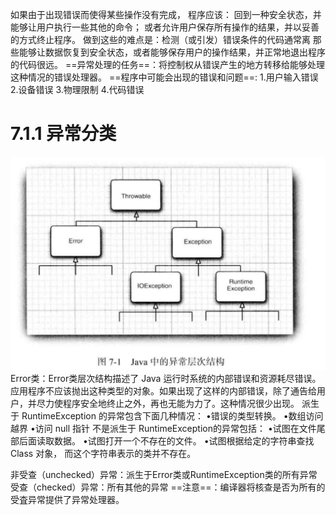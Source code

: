 如果由于出现错误而使得某些操作没有完成， 程序应该： 
回到一种安全状态，并能够让用户执行一些其他的命令；
或者允许用户保存所有操作的结果，并以妥善的方式终止程序。
做到这些的难点是：检测（或引发）错误条件的代码通常离 那些能够让数据恢复到安全状态，或者能够保存用户的操作结果，并正常地退出程序的代码很远。
==异常处理的任务==：将控制权从错误产生的地方转移给能够处理这种情况的错误处理器。
==程序中可能会出现的错误和问题==:
1.用户输入错误
2.设备错误
3.物理限制
4.代码错误


# 7.1.1 异常分类
![](images/2022-03-31-14-03-24.png)
Error类：Error类层次结构描述了 Java 运行时系统的内部错误和资源耗尽错误。应用程序不应该抛出这种类型的对象。如果出现了这样的内部错误，除了通告给用户，并尽力使程序安全地终止之外，再也无能为力了。这种情况很少出现。
派生于 RuntimeException 的异常包含下面几种情况： 
•错误的类型转换。 
•数组访问越界
•访问 null 指针 
不是派生于 RuntimeException的异常包括：
•试图在文件尾部后面读取数据。 
•试图打开一个不存在的文件。
•试图根据给定的字符串查找 Class 对象， 而这个字符串表示的类并不存在。

非受查（unchecked）异常：派生于Error类或RuntimeException类的所有异常
受查（checked）异常：所有其他的异常
==注意==：编译器将核查是否为所有的受査异常提供了异常处理器。